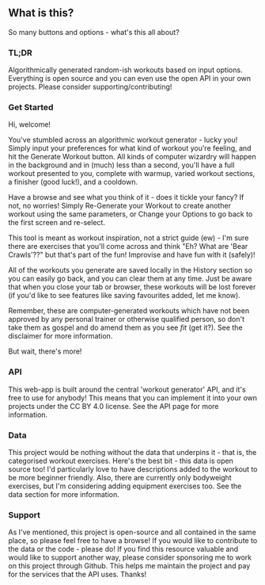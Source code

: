 ## What is this?

So many buttons and options - what's this all about?

### TL;DR

Algorithmically generated random-ish workouts based on input options. Everything is open source and you can even use the open API in your own projects. Please consider supporting/contributing!

### Get Started

Hi, welcome!

You've stumbled across an algorithmic workout generator - lucky you! Simply input your preferences for what kind of workout you're feeling, and hit the Generate Workout button. All kinds of computer wizardry will happen in the background and in (much) less than a second, you'll have a full workout presented to you, complete with warmup, varied workout sections, a finisher (good luck!), and a cooldown.

Have a browse and see what you think of it - does it tickle your fancy? If not, no worries! Simply Re-Generate your Workout to create another workout using the same parameters, or Change your Options to go back to the first screen and re-select.

This tool is meant as workout inspiration, not a strict guide (ew) - I'm sure there are exercises that you'll come across and think "Eh? What are 'Bear Crawls'??" but that's part of the fun! Improvise and have fun with it (safely)!

All of the workouts you generate are saved locally in the History section so you can easily go back, and you can clear them at any time. Just be aware that when you close your tab or browser, these workouts will be lost forever (if you'd like to see features like saving favourites added, let me know).

Remember, these are computer-generated workouts which have not been approved by any personal trainer or otherwise qualified person, so don't take them as gospel and do amend them as you see *fit* (get it?). See the disclaimer for more information.

But wait, there's more!

### API

This web-app is built around the central 'workout generator' API, and it's free to use for anybody! This means that you can implement it into your own projects under the CC BY 4.0 license. See the API page for more information.

### Data

This project would be nothing without the data that underpins it - that is, the categorised workout exercises. Here's the best bit - this data is open source too! I'd particularly love to have descriptions added to the workout to be more beginner friendly. Also, there are currently only bodyweight exercises, but I'm considering adding equipment exercises too. See the data section for more information.

### Support

As I've mentioned, this project is open-source and all contained in the same place, so please feel free to have a browse! If you would like to contribute to the data or the code - please do! If you find this resource valuable and would like to support another way, please consider sponsoring me to work on this project through Github. This helps me maintain the project and pay for the services that the API uses. Thanks!
